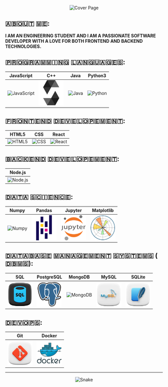 <p align="center">
 <img src="https://media.licdn.com/dms/image/D4D16AQEP4Pn1CN5u4Q/profile-displaybackgroundimage-shrink_350_1400/0/1716489620012?e=1721865600&v=beta&t=kIheDeWN21eeCF9cR9hbMzcXcrq-3O3IQ1u7ynE9_ak" alt="Cover Page"/>
</p>

## ​🇦​​🇧​​🇴​​🇺​​🇹​ ​🇲​​🇪​: 

**I AM AN ENGINEERING STUDENT AND I AM A PASSIONATE SOFTWARE DEVELOPER WITH A LOVE FOR BOTH FRONTEND AND BACKEND TECHNOLOGIES.**

## ​🇵​​🇷​​🇴​​🇬​​🇷​​🇦​​🇲​​🇲​​🇮​​🇳​​🇬​ ​🇱​​🇦​​🇳​​🇬​​🇺​​🇦​​🇬​​🇪​​🇸​:
| JavaScript | C++ | Java | Python3 |
|:----------:|:----------:|:----------:|:----------:|
|<img src="https://www.bing.com/th?id=OIP.8lG71Gr7LODSWlZITL-NfwAAAA&w=151&h=185&c=8&rs=1&qlt=90&o=6&pid=3.1&rm=2" title="JavaScript" alt="JavaScript" width="80" height="80"/>|<img src="https://github.com/devicons/devicon/blob/master/icons/solidity/solidity-original.svg" title="Solidity" alt="Solidity" width="80" height="80"/>|<img src="https://th.bing.com/th/id/OIP.vu24xSRk3YQ6jwMmg6GbEAHaHa?rs=1&pid=ImgDetMain" title="Java" alt="Java" width="80" height="80"/>|<img src="https://res.cloudinary.com/teepublic/image/private/s--TwCcIoc_--/t_Resized%20Artwork/c_fit,g_north_west,h_954,w_954/co_000000,e_outline:48/co_000000,e_outline:inner_fill:48/co_ffffff,e_outline:48/co_ffffff,e_outline:inner_fill:48/co_bbbbbb,e_outline:3:1000/c_mpad,g_center,h_1260,w_1260/b_rgb:eeeeee/c_limit,f_jpg,h_630,q_90,w_630/v1520050660/production/designs/2416585_0.jpg" title="Python"  alt="Python" width="80" height="80"/>|

## 🇫​​🇷​​🇴​​🇳​​🇹​​🇪​​🇳​​🇩​ ​🇩​​🇪​​🇻​​🇪​​🇱​​🇴​​🇵​​🇪​​🇲​​🇪​​🇳​​🇹​:
| HTML5 | CSS | React |
|:----------:|:----------:|:----------:|
|<img src="https://brandslogos.com/wp-content/uploads/images/large/html-logo.png" title="HTML5" alt="HTML5" width="80" height="80"/>|<img src="https://th.bing.com/th/id/R.1e3f4e0b519f5057795f186bd4224fb8?rik=vdWvi0sovMbzJA&riu=http%3a%2f%2flogonoid.com%2fimages%2fcss3-logo.png&ehk=1834Yvb9mgURw5ej9KtjAZvXXTxCWs8bA08xVL%2ftEBU%3d&risl=&pid=ImgRaw&r=0" title="CSS" alt="CSS" width="80" height="80"/>|<img src="https://th.bing.com/th/id/R.971904fa310a88b1e3c331df20180c65?rik=y%2bfGItjI9Lkdig&riu=http%3a%2f%2fjpie.nz%2fassets%2fimages%2f2020%2f10%2freact-logo.png&ehk=AebbAgjYLkWS5M2mk5uMbiWHNJv80LL8EExLQWltDNg%3d&risl=&pid=ImgRaw&r=0" title="React" alt="React" width="80" height="80"/>|

## ​🇧​​🇦​​🇨​​🇰​​🇪​​🇳​​🇩​ ​🇩​​🇪​​🇻​​🇪​​🇱​​🇴​​🇵​​🇪​​🇲​​🇪​​🇳​​🇹​:
| Node.js |
|:---------:|
|<img src="https://1.bp.blogspot.com/-sqAjIvOtpXI/XYoCmqOyMwI/AAAAAAAAJig/CowR8wgEauEs-RXN2IPmLYkC7NHoHuA3gCLcBGAsYHQ/s1600/node-js-logo.png" alt="Node.js" width="80" height="80"/>|

## ​🇩​​🇦​​🇹​​🇦​ ​🇸​​🇨​​🇮​​🇪​​🇳​​🇨​​🇪:
| Numpy | Pandas |  Jupyter | Matplotlib |
|:----------:|:----------:|:----------:|:----------:|
|<img src="https://cdn.freelogovectors.net/wp-content/uploads/2022/07/numpy-logo-freelogovectors.net_-374x400.png" title="Numpy" alt="Numpy" width="80" height="80"/>|<img src="https://github.com/devicons/devicon/blob/master/icons/pandas/pandas-original.svg" title="Pandas" alt="Pandas" width="80" height="80"/>|<img src="https://github.com/devicons/devicon/blob/master/icons/jupyter/jupyter-original-wordmark.svg" title="Jupyter" alt="Jupyter" width="80" height="80"/>|<img src="https://github.com/devicons/devicon/blob/master/icons/matplotlib/matplotlib-original.svg" title="Matplotlib" alt="Matplotlib" width="80" height="80"/>|

## ​🇩​​🇦​​🇹​​🇦​​🇧​​🇦​​🇸​​🇪​ ​🇲​​🇦​​🇳​​🇦​​🇬​​🇪​​🇲​​🇪​​🇳​​🇹​ ​🇸​​🇾​​🇸​​🇹​​🇪​​🇲​​🇸​ (​🇩​​🇧​​🇲​​🇸​):
| SQL | PostgreSQL | MongoDB | MySQL | SQLite |
|:-------:|:-------:|:-------:|:-------:|:-------:|
|<img src="https://github.com/mainishanhoon/mainishanhoon/raw/main/Assests/SQL.png" title="SQL" alt="SQL" width="80" height="80"/>|<img src="https://github.com/devicons/devicon/blob/master/icons/postgresql/postgresql-original.svg" title="PostgreSQL" alt="PostgreSQL" width="80" height="80"/>|<img src="https://1000logos.net/wp-content/uploads/2020/08/MongoDB-Logo.png" title="MongoDB" alt="MongoDB" width="80" height="80"/>|<img src="https://github.com/mainishanhoon/mainishanhoon/raw/main/Assests/MySQL.png" title="MySQL" alt="MySQL" width="80" height="80"/>|<img src="https://github.com/mainishanhoon/mainishanhoon/raw/main/Assests/SQLite.png" title="SQLite" alt="SQLite" width="80" height="80"/>|


## ​🇩​​🇪​​🇻​​🇴​​🇵​​🇸:​
| Git | Docker |
|:----------:|:----------:|
|<img src="https://github.com/mainishanhoon/mainishanhoon/raw/main/Assests/Git.png" title="Git" alt="Git" width="80" height="80"/>|<img src="https://github.com/devicons/devicon/blob/master/icons/docker/docker-original-wordmark.svg" title="Docker" alt="Docker" width="80" height="80"/>|



---

<p align="center">
 <img width="1000" src="![Snake animation](https://github.com/eagrundy/eagrundy/blob/output/github-contribution-grid-snake.svg)" alt="Snake"/>
</p>
